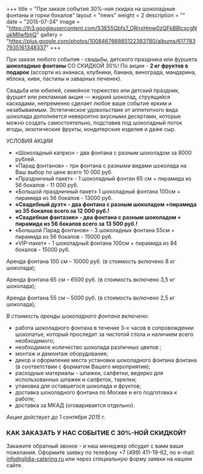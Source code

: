 +++
title = "При заказе события 30%-ная скидка на шоколадные фонтаны и горки бокалов"
layout = "news"
weight = 2
description = ""
date = "2015-07-24"
image = "https://lh3.googleusercontent.com/S3E55Qbfs7_ORnxHmw0zQFkBBlcxcgNukMlIwfbtjQ"
gallery = "https://plus.google.com/photos/100846766865122383780/albums/6177837935161348337"
+++

При заказе любого события - свадьбы, детского праздника или фуршета **шоколадные фонтаны** СО СКИДКОЙ 30%! По акции - **2 кг фруктов в подарок** (ассорти из ананаса, клубники, банана, винограда, мандарина, яблока, киви, пастилы и заварных печенек).


<!--more-->

Свадьба или юбилей, семейное торжество или детский праздник, фуршет или  рекламная акция — жидкий шоколад, струящийся каскадами, непременно сделает любое ваше событие ярким и незабываемым. Эстетическое удовольствие от аппетитного вида шоколада дополняется невероятно вкусными десертами, которые можно создать самостоятельно, подставив под шоколадный поток ягоды, экзотические фрукты, кондитерские изделия и даже сыр.

УСЛОВИЯ АКЦИИ

- «Шоколадный каприз» - два фонтана с разным шоколадом за 8000 рублей.
-  «Парад фонтанов» - три фонтана с разными видами шоколада на Ваш выбор по цене всего 10 000 руб.
- «Праздничный пакет» - 1 шоколадный фонтан 65 см + пирамида из 56 бокалов  - 11 000 руб.
- «Большой праздничный пакет» 1 шоколадный фонтана  100см + пирамида из 56 бокалов - 13000 руб.
- **«Свадебный дуэт» - два фонтана с разным шоколадом +пирамида из 35 бокалов всего за 12 000 руб.!**
- **«Свадебная фантазия» - два фонтана с разным шоколадом +  пирамида из 56 бокалов всего за 13 500 руб.!**
- «Большой Парад фонтанов» - 3 шоколадных фонтана 55см + пирамида из 56 бокалов - 15000 руб.
- «VIP-пакет» - 1 шоколадный фонтана 100см + пирамида из 84 бокалов - 15000 руб.

Аренда фонтана 100 см – 10000 руб. (в стоимость включено 8 кг шоколада);

Аренда фонтана 65 см – 6500 руб. (в стоимость включено 3,5 кг шоколада);

Аренда фонтана 55 см – 5000 руб. (в стоимость включено 2,5 кг шоколада);

_В стоимость аренды шоколадного фонтана включено_:

- работа шоколадного фонтана в течение 3-х часов в сопровождении шоколатье, который проследит за чистотой стола и наличием всего необходимого;
- необходимое количество шоколада различных цветов ;
- монтаж и демонтаж оборудования;
- декор и оформление места установки шоколадного фонтана фонтана (в соответствии с форматом Вашего мероприятия);
- расходные материалы - шпажки, салфетки, ведерко для использованных шпажек и салфеток, тарелки;
- упаковка для оставшегося шоколада и фруктов;
- доставка шоколадного фонтана по Москве и его подготовка к работе;
- доставка за МКАД (оговаривается отдельно).

_Акция действует до 1 сентября 2015 г._

### КАК ЗАКАЗАТЬ У НАС СОБЫТИЕ С 30%-НОЙ СКИДКОЙ?

Закажите обратный звонок - и наш менеджер обсудит с вами ваши пожелания. Оформите заявку по телефону +7 (499) 411-19-62, по e-mail: info@gildia-catering.ru или через специальную форму заявки на нашем сайте.

